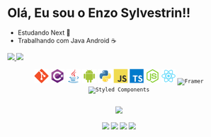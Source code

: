 <h1>Olá, Eu sou o Enzo Sylvestrin!!</h1>

- Estudando Next 📖
- Trabalhando com Java Android ☕

<div>
  <a href="https://github.com/EnzoSylvestrin">
    <img height="180em" src="https://github-readme-stats.vercel.app/api?username=EnzoSylvestrin&show_icons=true&theme=radical&include_all_commits=true&count_private=true&hide_border=true"/>
    <img height="180em" src="https://github-readme-stats.vercel.app/api/top-langs/?username=EnzoSylvestrin&layout=compact&langs_count=8&theme=radical&hide_border=true"/>
    <br />
  </a>
</div>
 
<div align="center"><br>
  <code><img alt="Git" height="32" src="https://raw.githubusercontent.com/devicons/devicon/master/icons/git/git-original.svg" /></code>
  <code><img alt="Csharp" height="32" src="https://raw.githubusercontent.com/devicons/devicon/master/icons/csharp/csharp-original.svg" /></code>
  <code><img alt="Java" height="32" src="https://raw.githubusercontent.com/devicons/devicon/master/icons/java/java-original.svg" /></code>
  <code><img alt="Android" height="32" src="https://raw.githubusercontent.com/devicons/devicon/master/icons/android/android-original.svg" /></code>
  <code><img alt="Python" height="32" src="https://raw.githubusercontent.com/devicons/devicon/master/icons/python/python-original.svg" /></code>
  <code><img alt="JavaScript" height="32" src="https://raw.githubusercontent.com/devicons/devicon/master/icons/javascript/javascript-original.svg" /></code>
  <code><img alt="TypeScript" height="32" src="https://raw.githubusercontent.com/devicons/devicon/master/icons/typescript/typescript-original.svg" /></code>
  <code><img alt="Node.js" height="32" src="https://raw.githubusercontent.com/devicons/devicon/master/icons/nodejs/nodejs-original.svg" /></code>
  <code><img alt="React.js" height="32" src="https://raw.githubusercontent.com/devicons/devicon/master/icons/react/react-original.svg" /></code>
  <code><img alt="Framer" height="32" src="https://www.vectorlogo.zone/logos/framer/framer-icon.svg" /></code>
  <code><img alt="Styled Components" height="32" src="https://raw.githubusercontent.com/styled-components/brand/master/styled-components.png" /></code>
</div>
  
  ##
  
<div align="center">
  <div >
      <img src="https://github-readme-streak-stats.herokuapp.com?user=EnzoSylvestrin&theme=radical&hide_border=true&date_format=n%2Fj%5B%2FY%5D" />
  </div>
  <br />
  <a href="https://enzosylvestrin.github.io/portifolio/" target="_blank"><img src="https://img.shields.io/badge/website-000000?style=for-the-badge&logo=About.me&logoColor=white" target="_blank"></a>
  <a href="https://www.linkedin.com/in/enzo-sylvestrin-336b71221/" target="_blank"><img src="https://img.shields.io/badge/LinkedIn-0077B5?style=for-the-badge&logo=linkedin&logoColor=white" target="_blank"></a>
  <a href="https://www.youtube.com/channel/UC4b2iCruWXbpwxtdRz_6paQ" target="_blank"><img src="https://img.shields.io/badge/YouTube-FF0000?style=for-the-badge&logo=youtube&logoColor=white" target="_blank"></a>
  <a href = "mailto:enzospavani@gmail.com.com"><img src="https://img.shields.io/badge/-Gmail-%23333?style=for-the-badge&logo=gmail&logoColor=white" target="_blank"></a>  
</div>
